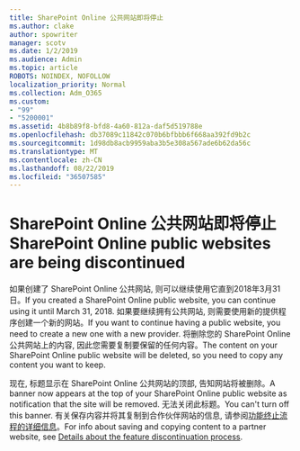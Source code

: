 ```yaml
---
title: SharePoint Online 公共网站即将停止
ms.author: clake
author: spowriter
manager: scotv
ms.date: 1/2/2019
ms.audience: Admin
ms.topic: article
ROBOTS: NOINDEX, NOFOLLOW
localization_priority: Normal
ms.collection: Adm_O365
ms.custom:
- "99"
- "5200001"
ms.assetid: 4b8b89f8-bfd8-4a60-812a-daf5d519788e
ms.openlocfilehash: db37089c11842c070b6bfbbb6f668aa392fd9b2c
ms.sourcegitcommit: 1d98db8acb9959aba3b5e308a567ade6b62da56c
ms.translationtype: MT
ms.contentlocale: zh-CN
ms.lasthandoff: 08/22/2019
ms.locfileid: "36507585"
---
```

# <a name="sharepoint-online-public-websites-are-being-discontinued"></a><span data-ttu-id="9d5e4-102">SharePoint Online 公共网站即将停止</span><span class="sxs-lookup"><span data-stu-id="9d5e4-102">SharePoint Online public websites are being discontinued</span></span>

<span data-ttu-id="9d5e4-103">如果创建了 SharePoint Online 公共网站, 则可以继续使用它直到2018年3月31日。</span><span class="sxs-lookup"><span data-stu-id="9d5e4-103">If you created a SharePoint Online public website, you can continue using it until March 31, 2018.</span></span> <span data-ttu-id="9d5e4-104">如果要继续拥有公共网站, 则需要使用新的提供程序创建一个新的网站。</span><span class="sxs-lookup"><span data-stu-id="9d5e4-104">If you want to continue having a public website, you need to create a new one with a new provider.</span></span> <span data-ttu-id="9d5e4-105">将删除您的 SharePoint Online 公共网站上的内容, 因此您需要复制要保留的任何内容。</span><span class="sxs-lookup"><span data-stu-id="9d5e4-105">The content on your SharePoint Online public website will be deleted, so you need to copy any content you want to keep.</span></span>
  
<span data-ttu-id="9d5e4-106">现在, 标题显示在 SharePoint Online 公共网站的顶部, 告知网站将被删除。</span><span class="sxs-lookup"><span data-stu-id="9d5e4-106">A banner now appears at the top of your SharePoint Online public website as notification that the site will be removed.</span></span> <span data-ttu-id="9d5e4-107">无法关闭此标题。</span><span class="sxs-lookup"><span data-stu-id="9d5e4-107">You can't turn off this banner.</span></span> <span data-ttu-id="9d5e4-108">有关保存内容并将其复制到合作伙伴网站的信息, 请参阅[功能终止流程的详细信息](https://go.microsoft.com/fwlink/?linkid=866980)。</span><span class="sxs-lookup"><span data-stu-id="9d5e4-108">For info about saving and copying content to a partner website, see [Details about the feature discontinuation process](https://go.microsoft.com/fwlink/?linkid=866980).</span></span>
  